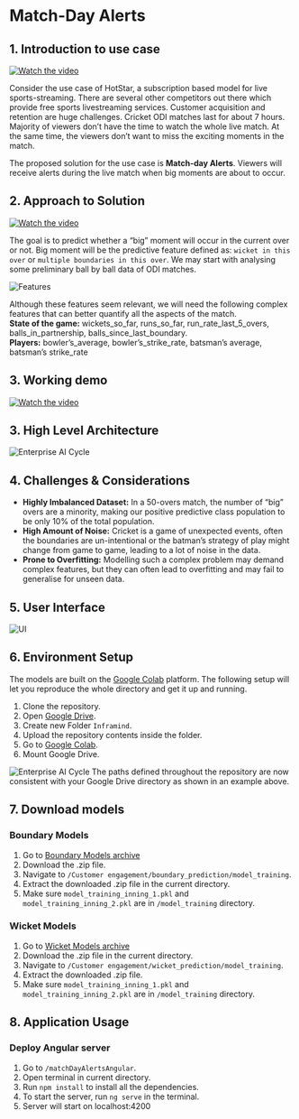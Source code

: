 # Match-Day Alerts

## 1. Introduction to use case

[![Watch the video](https://github.com/aniket-somwanshi/matchday-alerts/blob/master/Resources/thumbnail_intro.png)](https://youtu.be/3oSXNljcTmI)


Consider the use case of HotStar, a subscription based
model for live sports-streaming. There are several other
competitors out there which provide free sports livestreaming services. Customer acquisition and retention
are huge challenges. Cricket ODI matches last for about 7
hours. Majority of viewers don’t have the time to watch
the whole live match. At the same time, the viewers don’t
want to miss the exciting moments in the match.

The proposed solution for the use case is **Match-day
Alerts**. Viewers will receive alerts during the live
match when big moments are about to occur.


## 2. Approach to Solution

[![Watch the video](https://github.com/aniket-somwanshi/matchday-alerts/blob/master/Resources/thumbnail_exp.png)](https://www.youtube.com/watch?v=pEWghZK_Bho)

The goal is to predict whether a “big” moment will occur in the current
over or not. Big moment will be the predictive feature defined as:
`wicket in this over` or `multiple boundaries in this over`.
We may start with analysing some preliminary ball by ball data of ODI
matches.

![Features](https://github.com/aniket-somwanshi/matchday-alerts/blob/master/Resources/md_features.png)

Although these features seem relevant, we will need the following complex features that can better
quantify all the aspects of the match.  
**State of the game:** wickets_so_far, runs_so_far, run_rate_last_5_overs,
balls_in_partnership, balls_since_last_boundary.  
**Players:** bowler’s_average, bowler’s_strike_rate, batsman’s average,
batsman’s strike_rate

## 3. Working demo
[![Watch the video](https://github.com/aniket-somwanshi/matchday-alerts/blob/master/Resources/thumbnail_exp.png)](https://youtu.be/pEWghZK_Bho?t=861)


## 3. High Level Architecture
![Enterprise AI Cycle](https://github.com/aniket-somwanshi/matchday-alerts/blob/master/Resources/md_architecture.png)


## 4. Challenges & Considerations
- **Highly Imbalanced Dataset:**
  In a 50-overs match, the number of “big” overs are a minority,
  making our positive predictive class population to be only 10% of the total population.    
- **High Amount of Noise:**
  Cricket is a game of unexpected events, often the boundaries are
  un-intentional or the batman’s strategy of play might change from
  game to game, leading to a lot of noise in the data.  
- **Prone to Overfitting:**
  Modelling such a complex problem may demand complex features, but
  they can often lead to overfitting and may fail to generalise for
  unseen data.


## 5. User Interface
![UI](https://github.com/aniket-somwanshi/matchday-alerts/blob/master/Resources/ui_md_2.png)

## 6. Environment Setup
The models are built on the [Google Colab](https://colab.research.google.com/) platform. The following setup will let you reproduce the whole directory and get it up and running.
1. Clone the repository.
2. Open [Google Drive](http://drive.google.com/).
3. Create new Folder `Inframind`.
4. Upload the repository contents inside the folder.
5. Go to [Google Colab](https://colab.research.google.com/).
6. Mount Google Drive.

![Enterprise AI Cycle](https://github.com/aniket-somwanshi/matchday-alerts/blob/master/Resources/md_paths.png)
The paths defined throughout the repository are now consistent with your Google Drive directory as shown in an example above.

## 7. Download models
### Boundary Models
1. Go to [Boundary Models archive](https://drive.google.com/file/d/1dPGOSWrmUkAmkttLy7m9eVBIbbPpgqxz/view?usp=sharing)
2. Download the .zip file.
3. Navigate to `/Customer engagement/boundary_prediction/model_training`.
4. Extract the downloaded .zip file in the current directory.
5. Make sure `model_training_inning_1.pkl` and `model_training_inning_2.pkl` are in `/model_training` directory.

### Wicket Models
1. Go to [Wicket Models archive](https://drive.google.com/file/d/126Q-COcVVF0vUOLjA_UYcllGsu8Pboeu/view?usp=sharing)
2. Download the .zip file in the current directory.
3. Navigate to `/Customer engagement/wicket_prediction/model_training`.
4. Extract the downloaded .zip file.
5. Make sure `model_training_inning_1.pkl` and `model_training_inning_2.pkl` are in `/model_training` directory.

## 8. Application Usage
### Deploy Angular server
1. Go to `/matchDayAlertsAngular`.
2. Open terminal in current directory.
3. Run `npm install` to install all the dependencies.
4. To start the server, run `ng serve` in the terminal.
5. Server will start on localhost:4200
